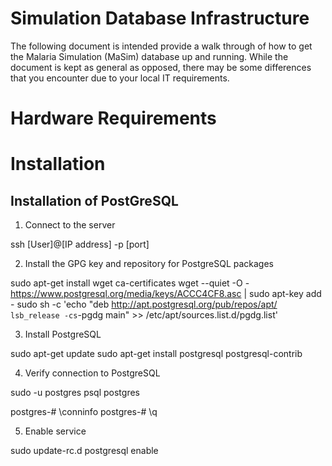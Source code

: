 # Simulation Database Infrastructure

The following document is intended provide a walk through of how to get the Malaria Simulation (MaSim) database up and running. While the document is kept as general as opposed, there may be some differences that you encounter due to your local IT requirements.

# Hardware Requirements

# Installation


## Installation of PostGreSQL

1. Connect to the server

ssh [User]@[IP address] -p [port]

2. Install the GPG key and repository for PostgreSQL packages

sudo apt-get install wget ca-certificates
wget --quiet -O - https://www.postgresql.org/media/keys/ACCC4CF8.asc | sudo apt-key add -
sudo sh -c 'echo "deb http://apt.postgresql.org/pub/repos/apt/ `lsb_release -cs`-pgdg main" >> /etc/apt/sources.list.d/pgdg.list'

3. Install PostgreSQL

sudo apt-get update
sudo apt-get install postgresql postgresql-contrib

4. Verify connection to PostgreSQL

sudo -u postgres psql postgres

postgres-# \conninfo
postgres-# \q

5. Enable service

sudo update-rc.d postgresql enable